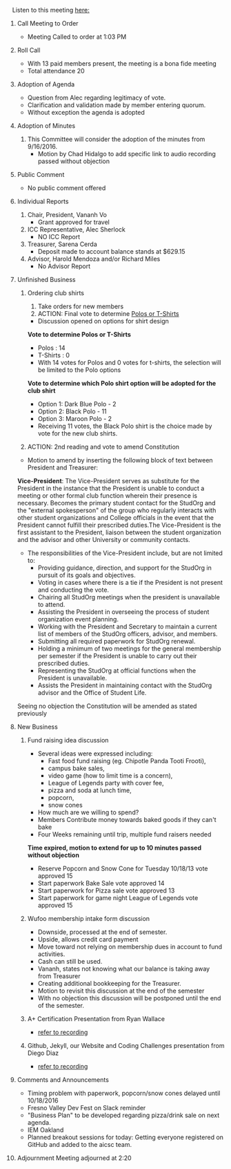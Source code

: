 &nbsp;&nbsp;&nbsp;Listen to this meeting [here:](https://fccdl.in/iPvoj2r1R)

1. Call Meeting to Order
	* Meeting Called to order at 1:03 PM
2. Roll Call
	* With 13 paid members present, the meeting is a bona fide meeting
	* Total attendance 20 
3. Adoption of Agenda
	* Question from Alec regarding legitimacy of vote. 
	* Clarification and validation made by member entering quorum.
	* Without exception the agenda is adopted

4. Adoption of Minutes
	
	1. This Committee will consider the adoption of the minutes from 9/16/2016.
		* Motion by Chad Hidalgo to add specific link to audio recording passed without objection
		
5. Public Comment
	* No public comment offered

6. Individual Reports
	
	1. Chair, President, Vananh Vo
		* Grant approved for travel
	1. ICC Representative, Alec Sherlock
		* NO ICC Report
	1. Treasurer, Sarena Cerda
		* Deposit made to account balance stands at $629.15
	1. Advisor, Harold Mendoza and/or Richard Miles
		* No Advisor Report
		
7. Unfinished Business
	
   1. Ordering club shirts
      1. Take orders for new members
      2. ACTION: Final vote to determine 
	  [Polos or T-Shirts](https://docs.google.com/document/d/1yDrCsKYnoB-00DR8GVowK0qwlq9z5ZUKd3SvqF4nZdQ/edit)
		* Discussion opened on options for shirt design
		
		**Vote to determine Polos or T-Shirts**
		
		* Polos : 14
		* T-Shirts : 0
		* With 14 votes for Polos and 0 votes for t-shirts, the selection will be limited to the Polo options
		
		**Vote to determine which Polo shirt option will be adopted for the club shirt**
		
		* Option 1: Dark Blue Polo - 2
		* Option 2: Black Polo - 11
		* Option 3: Maroon Polo - 2
		* Receiving 11 votes, the Black Polo shirt is the choice made by vote for the new club shirts.
   2. ACTION: 2nd reading and vote to amend Constitution
   
	* Motion to amend by inserting the following block of text between President and Treasurer:
	
	**Vice-President**: The Vice-President serves as substitute for the President in the instance that the President is unable to conduct a meeting or other formal club function wherein their presence is necessary. Becomes the primary student contact for the StudOrg and the "external spokesperson" of the group who regularly interacts with other student organizations and College officials in the event that the President cannot fulfill their prescribed duties.The Vice-President is the first assistant to the President, liaison between the student organization and the advisor and other University or community contacts.
	
	* The responsibilities of the Vice-President include, but are not limited to:
		* Providing guidance, direction, and support for the StudOrg in pursuit of its goals and objectives.
		* Voting in cases where there is a tie if the President is not present and conducting the vote.
		* Chairing all StudOrg meetings when the president is unavailable to attend.
		* Assisting the President in overseeing the process of student organization event planning.
		* Working with the President and Secretary to maintain a current list of members of the StudOrg officers, advisor, and members.
		* Submitting all required paperwork for StudOrg renewal.
		* Holding a minimum of two meetings for the general membership per semester if the President is unable to carry out their prescribed duties.
		* Representing the StudOrg at official functions when the President is unavailable.
		* Assists the President in maintaining contact with the StudOrg advisor and the Office of Student Life.	
		
	Seeing no objection the Constitution will be amended as stated previously
	
8. New Business

	1. Fund raising idea discussion
		* Several ideas were expressed including:		
			+ Fast food fund raising (eg. Chipotle Panda Tooti Frooti), 
			+ campus bake sales,
			+ video game (how to limit time is a concern), 
			+ League of Legends party with cover fee, 
			+ pizza and soda at lunch time, 
			+ popcorn, 
			+ snow cones
		* How much are we willing to spend?
		* Members Contribute money towards baked goods if they can't bake
		* Four Weeks remaining until trip, multiple fund raisers needed
		
		**Time expired, motion to extend for up to 10 minutes passed without objection**
		
		* Reserve Popcorn and Snow Cone for Tuesday 10/18/13 vote approved 15
		* Start paperwork Bake Sale vote approved 14
		* Start paperwork for Pizza sale vote approved 13
		* Start paperwork for game night League of Legends vote approved 15
	
	2. Wufoo membership intake form discussion
		* Downside, processed at the end of semester.
		* Upside, allows credit card payment
		* Move toward not relying on membership dues in account to fund activities.
		* Cash can still be used.
		* Vananh, states not knowing what our balance is taking away from Treasurer
		* Creating additional bookkeeping for the Treasurer.
		* Motion to revisit this discussion at the end of the semester
		* With no objection this discussion will be postponed until the end of the semester.
	
	3. A+ Certification Presentation from Ryan Wallace
		* [refer to recording](https://fccdl.in/iPvoj2r1R)
	4. Github, Jekyll, our Website and Coding Challenges presentation from Diego Diaz
		* [refer to recording](https://fccdl.in/iPvoj2r1R)

9. Comments and Announcements
	* Timing problem with paperwork, popcorn/snow cones delayed until 10/18/2016
	* Fresno Valley Dev Fest on Slack reminder
	* "Business Plan" to be developed regarding pizza/drink sale on next agenda.
	* IEM Oakland
	* Planned breakout sessions for today:
		Getting everyone registered on GitHub and added to the aicsc team.

10. Adjournment
	Meeting adjourned at 2:20 

